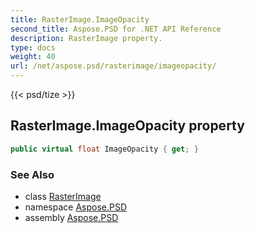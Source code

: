 ```yaml
---
title: RasterImage.ImageOpacity
second_title: Aspose.PSD for .NET API Reference
description: RasterImage property. 
type: docs
weight: 40
url: /net/aspose.psd/rasterimage/imageopacity/
---
```

{{< psd/tize >}}
## RasterImage.ImageOpacity property

```csharp
public virtual float ImageOpacity { get; }
```

### See Also

* class [RasterImage](../)
* namespace [Aspose.PSD](../../rasterimage/)
* assembly [Aspose.PSD](../../../)


